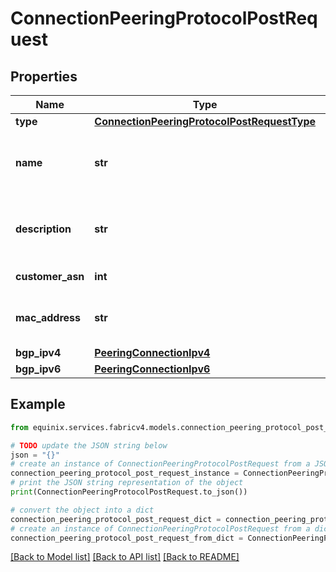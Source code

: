 # ConnectionPeeringProtocolPostRequest


## Properties

Name | Type | Description | Notes
------------ | ------------- | ------------- | -------------
**type** | [**ConnectionPeeringProtocolPostRequestType**](ConnectionPeeringProtocolPostRequestType.md) |  | 
**name** | **str** | Customer-provided peering protocol name | 
**description** | **str** | Customer-provided peering protocol description | 
**customer_asn** | **int** | Customer ASN | 
**mac_address** | **str** | MAC address of the peering protocol | 
**bgp_ipv4** | [**PeeringConnectionIpv4**](PeeringConnectionIpv4.md) |  | 
**bgp_ipv6** | [**PeeringConnectionIpv6**](PeeringConnectionIpv6.md) |  | 

## Example

```python
from equinix.services.fabricv4.models.connection_peering_protocol_post_request import ConnectionPeeringProtocolPostRequest

# TODO update the JSON string below
json = "{}"
# create an instance of ConnectionPeeringProtocolPostRequest from a JSON string
connection_peering_protocol_post_request_instance = ConnectionPeeringProtocolPostRequest.from_json(json)
# print the JSON string representation of the object
print(ConnectionPeeringProtocolPostRequest.to_json())

# convert the object into a dict
connection_peering_protocol_post_request_dict = connection_peering_protocol_post_request_instance.to_dict()
# create an instance of ConnectionPeeringProtocolPostRequest from a dict
connection_peering_protocol_post_request_from_dict = ConnectionPeeringProtocolPostRequest.from_dict(connection_peering_protocol_post_request_dict)
```
[[Back to Model list]](../README.md#documentation-for-models) [[Back to API list]](../README.md#documentation-for-api-endpoints) [[Back to README]](../README.md)


